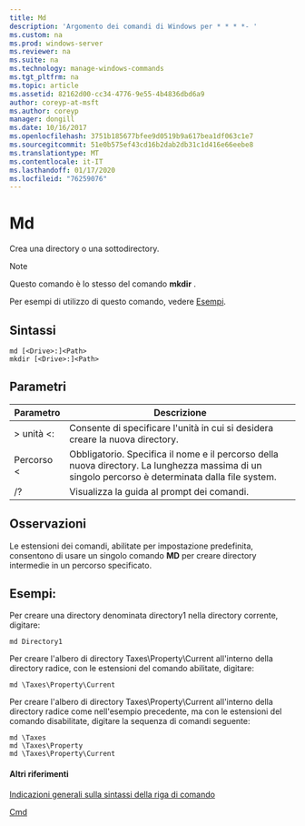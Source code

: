 ```yaml
---
title: Md
description: 'Argomento dei comandi di Windows per * * * *- '
ms.custom: na
ms.prod: windows-server
ms.reviewer: na
ms.suite: na
ms.technology: manage-windows-commands
ms.tgt_pltfrm: na
ms.topic: article
ms.assetid: 82162d00-cc34-4776-9e55-4b4836dbd6a9
author: coreyp-at-msft
ms.author: coreyp
manager: dongill
ms.date: 10/16/2017
ms.openlocfilehash: 3751b185677bfee9d0519b9a617bea1df063c1e7
ms.sourcegitcommit: 51e0b575ef43cd16b2dab2db31c1d416e66eebe8
ms.translationtype: MT
ms.contentlocale: it-IT
ms.lasthandoff: 01/17/2020
ms.locfileid: "76259076"
---
```

# <a name="md"></a>Md



Crea una directory o una sottodirectory.

> [!NOTE]
> Questo comando è lo stesso del comando **mkdir** .

Per esempi di utilizzo di questo comando, vedere [Esempi](#BKMK_examples).

## <a name="syntax"></a>Sintassi

```
md [<Drive>:]<Path>
mkdir [<Drive>:]<Path>
```

## <a name="parameters"></a>Parametri

|Parametro|Descrizione|
|---------|-----------|
|> unità \<:|Consente di specificare l'unità in cui si desidera creare la nuova directory.|
|Percorso \<|Obbligatorio. Specifica il nome e il percorso della nuova directory. La lunghezza massima di un singolo percorso è determinata dalla file system.|
|/?|Visualizza la guida al prompt dei comandi.|

## <a name="remarks"></a>Osservazioni

Le estensioni dei comandi, abilitate per impostazione predefinita, consentono di usare un singolo comando **MD** per creare directory intermedie in un percorso specificato.

## <a name="BKMK_examples"></a>Esempi:

Per creare una directory denominata directory1 nella directory corrente, digitare:
```
md Directory1
```
Per creare l'albero di directory Taxes\Property\Current all'interno della directory radice, con le estensioni del comando abilitate, digitare:
```
md \Taxes\Property\Current
```
Per creare l'albero di directory Taxes\Property\Current all'interno della directory radice come nell'esempio precedente, ma con le estensioni del comando disabilitate, digitare la sequenza di comandi seguente:
```
md \Taxes
md \Taxes\Property
md \Taxes\Property\Current
```

#### <a name="additional-references"></a>Altri riferimenti

[Indicazioni generali sulla sintassi della riga di comando](command-line-syntax-key.md)

[Cmd](cmd.md)